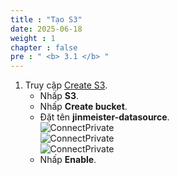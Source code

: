 ```yaml
---
title : "Tạo S3"
date: 2025-06-18
weight : 1
chapter : false
pre : " <b> 3.1 </b> "
---
```


1. Truy cập [Create S3](https://ap-southeast-1.console.aws.amazon.com/s3/home?region=ap-southeast-1).  
    - Nhấp **S3**.  
    - Nhấp **Create bucket**.  
    - Đặt tên **jinmeister-datasource**.  
    ![ConnectPrivate](/images/3.s3/B-7.png)  
    ![ConnectPrivate](/images/3.s3/B-8.png)  
    ![ConnectPrivate](/images/3.s3/B-9.png)  
    - Nhấp **Enable**.  


